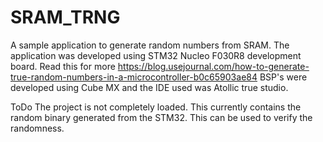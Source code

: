 # SRAM_TRNG
A sample application to generate random numbers from SRAM. The application was developed using STM32 Nucleo F030R8 development board. Read this for more https://blog.usejournal.com/how-to-generate-true-random-numbers-in-a-microcontroller-b0c65903ae84
BSP's were developed using Cube MX and the IDE used was Atollic true studio.

ToDo
The project is not completely loaded. This currently contains the random binary generated from the STM32. This can be used to verify the randomness.
